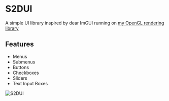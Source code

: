 # S2DUI
A simple UI library inspired by dear ImGUI running on [my OpenGL rendering library](https://github.com/oliwerdahlin/S2DGL)

## Features
+ Menus
+ Submenus
+ Buttons
+ Checkboxes
+ Sliders
+ Text Input Boxes

![S2DUI](https://github.com/oliwerdahlin/S2DUI/assets/45284364/f5c11a49-3478-43e3-86f1-c3970c8105ba)
